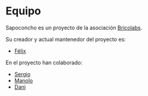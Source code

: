 # Equipo

Sapoconcho es un proyecto de la asociación [Bricolabs](http://bricolabs.cc).

Su creador y actual mantenedor del proyecto es:

- [Félix](https://bricolabs.cc/wiki/user/felixstdp)

En el proyecto han colaborado:

- [Sergio](https://bricolabs.cc/wiki/user/salvari)
- [Manolo](https://bricolabs.cc/wiki/user/manolomira)
- [Dani](https://github.com/dalogax)